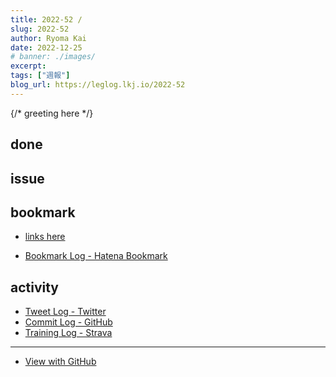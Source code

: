 ```yaml
---
title: 2022-52 / 
slug: 2022-52
author: Ryoma Kai
date: 2022-12-25
# banner: ./images/
excerpt: 
tags: ["週報"]
blog_url: https://leglog.lkj.io/2022-52
---
```


{/* greeting here */}

## done

### 

## issue

### 

## bookmark

- [links here]()


- [Bookmark Log - Hatena Bookmark](https://b.hatena.ne.jp/Ryo_K/bookmark)

## activity

<Tweet tweetLink="" />
<Instagram instagramId="" />
<YouTube youTubeId="" />

- [Tweet Log - Twitter](https://twitter.com/search?q=(from%3Alegnoh)%20until%3A2022-12-25%20since%3A2022-12-19%20-filter%3Areplies&src=typed_query)
- [Commit Log - GitHub](https://github.com/legnoh?tab=overview&from=2022-12-19&to=2022-12-25)
- [Training Log - Strava](https://www.strava.com/athletes/47349424/training/log)

----

- [View with GitHub](https://github.com/legnoh/leglog/blob/master/content/posts/202x/2022/52/index.md)
